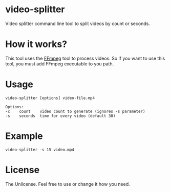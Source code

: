 # video-splitter
Video splitter command line tool to split videos by count or seconds.

# How it works?
This tool uses the [FFmpeg](http://ffmpeg.org/) tool to process videos.
So if you want to use this tool, you must add FFmpeg executable to you path.

# Usage
```
video-splitter [options] video-file.mp4

Options:
-c    count    video count to generate (ignores -s parameter)
-s    seconds  time for every video (default 30)
```

# Example
```
video-splitter -s 15 video.mp4
```

# License
The Unlicense. Feel free to use or change it how you need.
